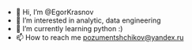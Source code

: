- 👋 Hi, I’m @EgorKrasnov
- 👀 I’m interested in analytic, data engineering
- 🌱 I’m currently learning python :)
- 📫 How to reach me pozumentshchikov@yandex.ru
<!---
EgorKrasnov/EgorKrasnov is a ✨ special ✨ repository because its `README.md` (this file) appears on your GitHub profile.
You can click the Preview link to take a look at your changes.
--->
